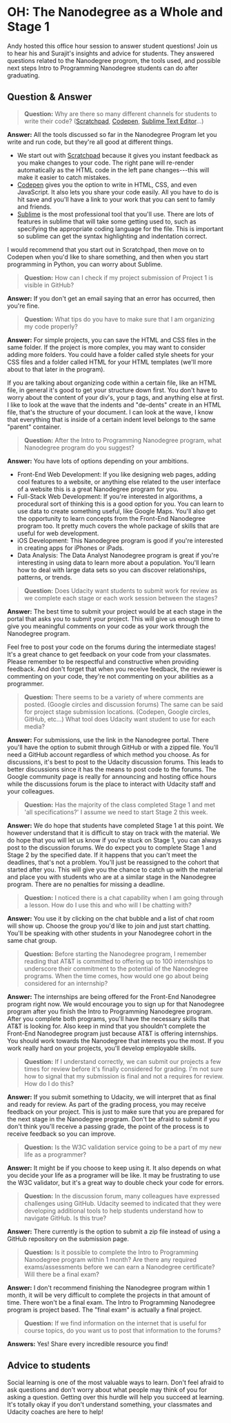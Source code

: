 OH: The Nanodegree as a Whole and Stage 1
==========================================

Andy hosted this office hour session to answer student questions! Join us to hear his and Surajit's insights and advice for students. They answered questions related to the Nanodegree progrom, the tools used, and possible next steps Intro to Programming Nanodegree students can do after graduating.  

Question & Answer
-----------------

>**Question:** Why are there so many different channels for students to write their code? ([Scratchpad][scratchpad], [Codepen][codepen], [Sublime Text Editor][sublime]...)

**Answer:** All the tools discussed so far in the Nanodegree Program let you write and run code, but they're all good at different things. 

  * We start out with [Scratchpad][scratchpad] because it gives you instant feedback as you make changes to your  code. The  right pane will re-render automatically as the HTML code in the left pane changes---this  will make it easier to catch mistakes. 
  * [Codepen][codepen] gives you the option to write in HTML, CSS, and even JavaScript. It also lets you share your  code  easily. All you have to do is hit save and you'll have a link to your work that you can sent to family and friends.
  * [Sublime][sublime] is the most professional tool that you'll use. There are lots of features in sublime  that will take some getting used to, such as specifying the appropriate coding language for the file. This is important so sublime can get the syntax highlighting and indentation correct.

I would recommend that you start out in Scratchpad, then move on to Codepen when you'd like to share something, and then when you start programming in Python, you can worry about Sublime.

>**Question:** How can I check if my project submission of Project 1 is visible in GitHub?

 **Answer:** If you don't get an email saying that an error has occurred, then you're fine. 

>**Question:** What tips do you have to make sure that I am organizing my code properly? 

**Answer:** For simple projects, you can save the HTML and CSS files in the same folder. If the  project is more complex, you may want to consider adding more folders. You could have a folder called style sheets for your CSS files and a folder called HTML for your HTML templates (we'll  more about to that later in the program). 

If you are talking about organizing code within a certain file, like an HTML file, in general it's good to get your structure down first. You don't have to worry about the content of your div's,  your p tags, and anything else at first. I like to look at the wave that the indents and "de-dents" create in an HTML file, that's the structure of your document. I can look at the wave, I know that everything that is inside of a certain indent level belongs to the same "parent" container. 

>**Question:** After the Intro to Programming Nanodegree program, what Nanodegree program do you suggest?

**Answer:** You have lots of options depending on your ambitions.

  * Front-End Web Development: If you like designing web pages, adding cool features to a website, or anything else related to the user interface of a website this is a great Nanodegree program for you.
  * Full-Stack Web Development: If you're interested in algorithms, a procedural sort of thinking this is a good option for you. You can learn to use data to create something useful, like Google Maps. You'll also get the opportunity to learn concepts from the Front-End Nanodegree program too. It pretty much covers the whole package of skills that are useful for web development.
  * iOS Development: This Nanodegree program is good if you're interested in creating apps for iPhones or iPads.
  * Data Analysis: The Data Analyst Nanodegree program is great if you're interesting in using data to learn more about a population. You'll learn how to deal with large data sets so you can discover relationships, patterns, or trends. 

>**Question:** Does Udacity want students to submit work for review as we complete each stage or each work session between the stages?

**Answer:** The best time to submit your project would be at each stage in the portal that asks you to submit your project. This will give us enough time to give you meaningful comments on your code as your work through the Nanodegree program. 

Feel free to post your code on the forums during the intermediate stages! It's a great chance to get feedback on your code from your classmates. Please remember to be respectful and constructive when providing feedback. And don't forget that when you receive feedback, the reviewer is commenting on your code, they're not commenting on your abilities as a programmer.

>**Question:** There seems to be a variety of where comments are posted. (Google circles and discussion forums) The same can be said for project stage submission locations. (Codepen, Google circles, GitHub, etc...) What tool does Udacity want student to use for each media?

**Answer:** For submissions, use the link in the Nanodegree portal. There you'll have the option to submit through GitHub or with a zipped file. You'll need a GitHub account regardless of which method you choose. As for discussions, it's best to post to the Udacity discussion forums. This leads to better discussions since it has the means to post code to the forums. The Google community page is really for announcing and hosting office hours while the discussions forum is the place to interact with Udacity staff and your colleagues. 

>**Question:** Has the majority of the class completed Stage 1 and met 'all specifications?' I assume we need to start Stage 2 this week.

**Answer:** We do hope that students have completed Stage 1 at this point. We however understand that it is difficult to stay on track with the material. We do hope that you will let us know if you're stuck on Stage 1, you can always post to the discussion forums. We do expect you to complete Stage 1 and Stage 2 by the specified date. If it happens that you can't meet the deadlines, that's not a problem. You'll just be reassigned to the cohort that started after you. This will give you the chance to catch up with the material and place you with students who are at a similar stage in the Nanodegree program. There are no penalties for missing a deadline. 

>**Question:** I noticed there is a chat capability when I am going through a lesson. How do I use this and who will I be chatting with?

**Answer:** You use it by clicking on the chat bubble and a list of chat room will show up. Choose the group you'd like to join and just start chatting. You'll be speaking with other students in your Nanodegree cohort in the same chat group.

>**Question:** Before starting the Nanodegree program, I remember reading that AT&T is committed to offering up to 100 internships to underscore their commitment to the potential of the Nanodegree programs. When the time comes, how would one go about being considered for an internship?

**Answer:** The internships are being offered for the Front-End Nanodegree program right now. We would encourage you to sign up for that Nanodegree program after you finish the Intro to Programming Nanodegree program. After you complete both programs, you'll have the necessary skills that AT&T is looking for. Also keep in mind that you shouldn't complete the Front-End Nanodegree program just because AT&T is offering internships. You should work towards the Nanodegree that interests you the most. If you work really hard on your projects, you'll develop employable skills. 

>**Question:** If I understand correctly, we can submit our projects a few times for review before it's finally considered for grading. I'm not sure how to signal that my submission is final and not a requires for review. How do I do this?

**Answer:** If you submit something to Udacity, we will interpret that as final and ready for review. As part of the grading process, you may receive feedback on your project. This is just to make sure that you are prepared for the next stage in the Nanodegree program. Don't be afraid to submit if you don't think you'll receive a passing grade, the point of the process is to receive feedback so you can improve.

>**Question:** Is the W3C validation service going to be a part of my new life as a programmer?

**Answer:** It might be if you choose to keep using it. It also depends on what you decide your life as a programer will be like. It may be frustrating to use the W3C validator, but it's a great way to double check your code for errors.

>**Question:** In the discussion forum, many colleagues have expressed challenges using GitHub. Udacity seemed to indicated that they were developing additional tools to help students understand how to navigate GitHub. Is this true?

**Answer:** There currently is the option to submit a zip file instead of using a GitHub repository on the submission page. 

>**Question:** Is it possible to complete the Intro to Programming Nanodegree program within 1 month? Are there any required exams/assessments before we can earn a Nanodegree certificate? Will there be a final exam? 

**Answer:** I don't recommend finishing the Nanodegree program within 1 month, it will be very difficult to complete the projects in that amount of time. There won't be a final exam. The Intro to Programming Nanodegree program is project based. The "final exam" is actually a final project.

>**Question:** If we find information on the internet that is useful for course topics, do you want us to post that information to the forums?

**Answers:** Yes! Share every incredible resource you find!

Advice to students
------------------
Social learning is one of the most valuable ways to learn. Don't feel afraid to ask questions and don't worry about what people may think of you for asking a question. Getting over this hurdle will help you succeed at learning. It's totally okay if you don't understand something, your classmates and Udacity coaches are here to help!

 [scratchpad]: scratchpad.io
 [codepen]: codepen.io
 [sublime]: http://www.sublimetext.com/